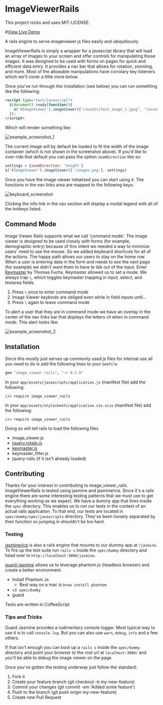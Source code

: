 # ImageViewerRails

This project rocks and uses MIT-LICENSE.

#[View Live Demo](http://jonathan-jackson.net/image_viewer_rails/)

A rails engine to serve imageviewer js files easily and ubiquitiously

ImageViewerRails is simply a wrapper for a javascript library that will load an array of images to your screen and offer controls for manipulating those images.  It was designed to be used with forms on pages for quick and efficient data entry.  It provides a nav bar that allows for rotation, zooming, and more.   Most of the allowable manipulations have corrolary key listeners which we'll cover a little more below. 

Once you've run through the installation (see below) you can run something like the following:

```html
<script type="text/javascript">
  $(document).ready(function(){
    $('#ImageViewer').imageViewer(["/assets/test_image_1.jpeg", "/assets/test_image_2.jpeg"]);
  });
</script>
```

Which will render something like:

![example_screenshot_1](https://raw.github.com/rondale-sc/image_viewer_rails/master/public/example_screenshot_1.png)

The current image will by default be loaded to fit the width of the image container (which is not shown in the screenshot above).  If you'd like to over-ride that default you can pass the option `zoomDirection` like so:

```javascript
settings = {zoomDirection: 'height'}
$('#ImageViewer').imageViewer(['/images.png'], settings)
```

Once you have the image viewer initialized you can start using it.  The functions in the nav links area are mapped to the following keys:

![keyboard_screenshot](https://raw.github.com/rondale-sc/image_viewer_rails/master/public/keyboard.png)

Clicking the info link in the nav section will display a modal legend with all of the hotkeys listed.

## Command Mode

Image Viewer Rails supports what we call 'command mode'.  The image viewer is designed to be used closely with forms (for example, demographic entry) because of this intent we needed a way to minimize users' need to use the mouse.  So we added keyboard shortcuts for all of the actions.  The happy path allows our users to stay on the home row.   When a user is entering data in the form and needs to see the next page (for example) we didn't want them to have to tab out of the input.  Enter [Keymaster](https://github.com/madrobby/keymaster) by Thomas Fuchs.  Keymaster allowed us to set a mode.  We always trap `\`, which toggles keymaster trapping in input, select, and textarea  fields.  

1. Press `\` once to enter command mode
2. Image Viewer keybinds are obliged even while in field inputs until...
3. Press `\` again to leave command mode 

To alert a user that they are in command mode we have an overlay in the center of the nav links bar that displays the letters `CM` when in command mode.  This alert looks like:

![example_screenshot_2](https://raw.github.com/rondale-sc/image_viewer_rails/master/public/example_screenshot_2.png)

## Installation

Since this mostly just serves up commonly used js files for internal use all you need to do is add the following lines to your `Gemfile`

```ruby
gem "image_viewer_rails", "~> 0.1.0"
```

In your `app/assets/javascripts/application.js` (manifest file) add the following:

```
//= require image_viewer_rails
```

In your `app/assets/stylesheets/application.css.scss` (manifest file) add the following:

```
//= require image_viewer_rails
```

Doing so will tell rails to load the following files

- image_viewer.js
- [jquery.rotate.js](https://code.google.com/p/jquery-rotate/)
- [keymaster.js](https://github.com/madrobby/keymaster)
- keymaster_filter.js
- jquery-rails (if it isn't already loaded)

## Contributing

Thanks for your interest in contributing to image_viewer_rails.  ImageViewerRails is tested using jasmine and jasminerice.  Since it's a rails engine there are some interesting testing patterns that we must use to get everything working as we expect.  We have a dummy app that lives inside the `spec` directory.  This enables us to run our tests in the context of an actual rails application.  To that end, our tests are located in `spec/dummy/spec/javascripts` directory.  They've been loosely separated by their function so jumping in shouldn't be too hard.

### Testing 

[jasminerice](https://github.com/bradphelan/jasminerice) is also a rails engine that mounts to our dummy app at `/jasmine`.  To fire up the test suite run `rails s` inside the `spec/dummy` directory and head over to `http://localhost:3000/jasmine`.

[guard-jasmine](https://github.com/netzpirat/guard-jasmine) allows us to leverage phantom.js (headless browser) and create a better environment.  

- Install Phantom Js
  - Best way on a mac is `brew install phantom`
- `cd spec/dummy`
- guard

Tests are written in CoffeeScript

### Tips and Tricks

Guard Jasmine provides a rudimentary console logger.  Most typical way to use it is to call `console.log`.  But you can also use `warn`, `debug`, `info` and a few others.

If that isn't enough you can boot up a `rails s` inside the `spec/dummy` directory and point your browser to the root url at `localhost:3000/` and you'll be able to debug the image viewer on the page.

Once you've gotten the testing underway just follow the standard:

1. Fork it
2. Create your feature branch (git checkout -b my-new-feature)
3. Commit your changes (git commit -am 'Added some feature')
4. Push to the branch (git push origin my-new-feature)
5. Create new Pull Request 
